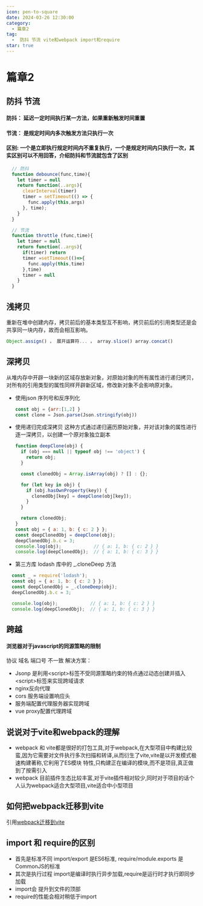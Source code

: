 ```yaml
---
icon: pen-to-square
date: 2024-03-26 12:30:00
category:
  - 篇章2
tag:
  -  防抖 节流 vite和webpack import和require
star: true
---
```


# 篇章2

## 防抖 节流

#### 防抖： 延迟一定时间执行某一方法，如果重新触发时间重置

#### 节流： 是规定时间内多次触发方法只执行一次

#### 区别: 一个是立即执行规定时间内不重复执行，一个是规定时间内只执行一次，其实区别可以不用回答，介绍防抖和节流就包含了区别

```js
  // 防抖
  function debounce(func,time){
    let timer = null
    return function(..args){
      clearInterval(timer)
      timer = setTimeout(() => {
        func.apply(this,args)
      }, time);
    }
  }
```

```js
  // 节流
  function throttle (func,time){
    let timer = null
    return function(..args){
      if(timer) return
      timer =setTimeout(()=>{
        func.apply(this,time)
      },time)
      timer = null
    }
  }
```

## 浅拷贝
重新在堆中创建内存，拷贝前后的基本类型互不影响，拷贝前后的引用类型还是会共享同一块内存，故而会相互影响。
```js
Object.assign() ， 展开运算符... ， array.slice() array.concat()
```
## 深拷贝
从堆内存中开辟一块新的区域存放新对象，对原始对象的所有属性进行递归拷贝，对所有的引用类型的属性同样开辟新区域，修改新对象不会影响原对象。
- 使用json 序列号和反序列化
  ```js
  const obj = {arr:[1,2] }
  const clone = Json.parse(Json.stringify(obj))
  ```
- 使用递归完成深拷贝
  这种方式通过递归遍历原始对象，并对该对象的属性进行逐一深拷贝，以创建一个原对象独立副本
  ```js
  function deepClone(obj) {
    if (obj === null || typeof obj !== 'object') {
      return obj;
    }

    const clonedObj = Array.isArray(obj) ? [] : {};

    for (let key in obj) {
      if (obj.hasOwnProperty(key)) {
        clonedObj[key] = deepClone(obj[key]);
      }
    }

    return clonedObj;
  }
  const obj = { a: 1, b: { c: 2 } };
  const deepClonedObj = deepClone(obj);
  deepClonedObj.b.c = 3;
  console.log(obj);            // { a: 1, b: { c: 2 } }
  console.log(deepClonedObj);  // { a: 1, b: { c: 3 } }
  ```
- 第三方库 lodash 库中的 _.cloneDeep 方法
```js
  const _ = require('lodash');
  const obj = { a: 1, b: { c: 2 } };
  const deepClonedObj = _.cloneDeep(obj);
  deepClonedObj.b.c = 3;

  console.log(obj);            // { a: 1, b: { c: 2 } }
  console.log(deepClonedObj);  // { a: 1, b: { c: 3 } }

```

## 跨越
  #### 浏览器对于javascript的同源策略的限制
 协议 域名 端口号 不一致
 解决方案：
  - Jsonp 是利用\<script>标签不受同源策略约束的特点通过动态创建并插入\<script>标签来实现跨域请求
  - nginx反向代理
  - cors 服务端设置响应头
  - 服务端配置代理服务器实现跨域
  - vue proxy配置代理跨域

## 说说对于vite和webpack的理解
  - webpack 和 vite都是很好的打包工具,对于webpack,在大型项目中构建比较蛮,因为它需要对文件执行多次扫描和转译,从而衍生了vite,vite是以开发模式极速构建著称,它利用了ES模块
    特性,只构建正在编译的模块,而不是项目,真正做到了按需引入
  - webpack 目前插件生态比较丰富,对于vite插件相对较少,同时对于项目的话个人认为webpack适合大型项目,vite适合中小型项目

## 如何把webpack迁移到vite
引用[webpack迁移到vite](https://blog.csdn.net/x550392236/article/details/133752932)
##  import 和 require的区别
  - 首先是标准不同 import/export 是ES6标准, require/module.exports 是CommonJS的标准
  - 其次是执行过程 import是编译时执行异步加载,require是运行时才执行即同步加载
  - import会 提升到文件的顶部
  - require的性能会相对稍低于import
